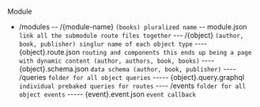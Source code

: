 Module
- /modules
-- /{module-name} `(books) pluralized name`
-- module.json `link all the submodule route files together`
--- /{object} `(author, book, publisher) singlur name of each object type`
---- {object}.route.json `routing and components this ends up being a page with dynamic content (author, authors, book, books)`
---- {object}.schema.json `data schema (author, book, publisher)`
---- /queries `folder for all object queries`
----- {object}.query.graphql `individual prebaked queries for routes`
---- /events `folder for all object events`
----- {event}.event.json `event callback`

